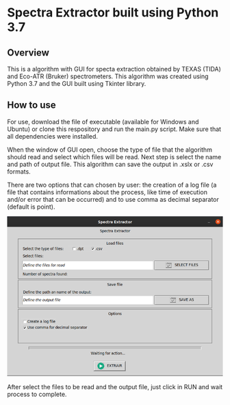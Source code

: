 <h1>Spectra Extractor built using Python 3.7</h1>


<h2>Overview</h2>
This is a algorithm with GUI for specta extraction obtained by TEXAS (TIDA) and Eco-ATR (Bruker) spectrometers. This algorithm was created using Python 3.7 and the GUI built using Tkinter library.

<h2>How to use</h2>
For use, download the file of executable (available for Windows and Ubuntu) or clone this respository and run the main.py script. Make sure that all dependencies were installed.

When the window of GUI open, choose the type of file that the algorithm should read and select which files will be read. Next step is select the name and path of output file. This algorithm can save the output in .xslx or .csv formats.

There are two options that can chosen by user: the creation of a log file (a file that contains informations about the process, like time of execution and/or error that can be occurred) and to use comma as decimal separator (default is point).

![Initial Page](/images_readme/inital.png)

After select the files to be read and the output file, just click in RUN and wait process to complete.